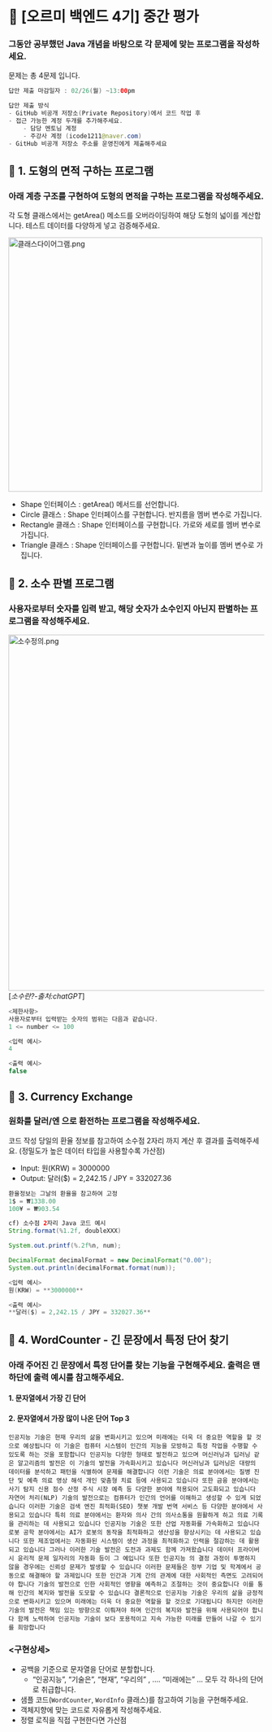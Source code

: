 # :book: [오르미 백엔드 4기] 중간 평가 

### 그동안 공부했던 Java 개념을 바탕으로 각 문제에 맞는 프로그램을 작성하세요.
문제는 총 4문제 입니다.

```java
답안 제출 마감일자 : 02/26(월) ~13:00pm

답안 제출 방식 
- GitHub 비공개 저장소(Private Repository)에서 코드 작업 후
- 접근 가능한 계정 두개를 추가해주세요. 
	- 담당 멘토님 계정
	- 주강사 계정 (icode1211@naver.com)
- GitHub 비공개 저장소 주소를 운영진에게 제출해주세요 
```

## :rocket: 1. 도형의 면적 구하는 프로그램

### 아래 계층 구조를 구현하여 도형의 면적을 구하는 프로그램을 작성해주세요.
각 도형 클래스에서는 getArea() 메소드를 오버라이딩하여 해당 도형의 넓이를 계산합니다.
테스트 데이터를 다양하게 넣고 검증해주세요.

<img alt="클래스다이어그램.png" src="https://github.com/www-author/java-ormi-middle-test/assets/148677085/4307cc4b-3106-46bf-b175-b201813a6af1" width="500"><br>

- Shape 인터페이스 : getArea() 메서드를 선언합니다.
- Circle 클래스 : Shape 인터페이스를 구현합니다. 반지름을 멤버 변수로 가집니다.
- Rectangle 클래스 : Shape 인터페이스를 구현합니다. 가로와 세로를 멤버 변수로 가집니다.
- Triangle 클래스 : Shape 인터페이스를 구현합니다. 밑변과 높이를 멤버 변수로 가집니다.

## :rocket: 2. 소수 판별 프로그램

### 사용자로부터 숫자를 입력 받고, 해당 숫자가 소수인지 아닌지 판별하는 프로그램을 작성해주세요.

<img alt="소수정의.png" src="https://github.com/www-author/java-ormi-middle-test/assets/148677085/0765ed32-b183-4d8a-b3dc-50c2b389befc" width="700"><br>
[_소수란?-출처:chatGPT_]

```java
<제한사항>
사용자로부터 입력받는 숫자의 범위는 다음과 같습니다. 
1 <= number <= 100

<입력 예시>
4

<출력 예시>
false
```

## :rocket: 3. Currency Exchange

### 원화를 달러/엔 으로 환전하는 프로그램을 작성해주세요.
코드 작성 당일의 환율 정보를 참고하여 소수점 2자리 까지 계산 후 결과를 출력해주세요. (정밀도가 높은 데이터 타입을 사용할수록 가산점)

- Input: 원(KRW) = 3000000
- Output: 달러($) = 2,242.15 / JPY = 332027.36

```java
환율정보는 그날의 환율을 참고하여 고정 
1$ = ₩1338.00
100¥ = ₩903.54

cf) 소수점 2자리 Java 코드 예시
String.format(%1.2f, doubleXXX)

System.out.printf(%.2f%n, num); 

DecimalFormat decimalFormat = new DecimalFormat("0.00");
System.out.println(decimalFormat.format(num));
```

```java
<입력 예시> 
원(KRW) = **3000000**

<출력 예시>
**달러($) = 2,242.15 / JPY = 332027.36**
```

## :rocket: 4. WordCounter - 긴 문장에서 특정 단어 찾기

### 아래 주어진 긴 문장에서 특정 단어를 찾는 기능을 구현해주세요. 출력은 맨 하단에 출력 예시를 참고해주세요.
#### 1. 문자열에서 가장 긴 단어
#### 2. 문자열에서 가장 많이 나온 단어 Top 3

```
인공지능 기술은 현재 우리의 삶을 변화시키고 있으며 미래에는 더욱 더 중요한 역할을 할 것으로 예상됩니다 이 기술은 컴퓨터 시스템이 인간의 지능을 모방하고 특정 작업을 수행할 수 있도록 하는 것을 포함합니다 인공지능 다양한 형태로 발전하고 있으며 머신러닝과 딥러닝 같은 알고리즘의 발전은 이 기술의 발전을 가속화시키고 있습니다 머신러닝과 딥러닝은 대량의 데이터를 분석하고 패턴을 식별하여 문제를 해결합니다 이런 기술은 의료 분야에서는 질병 진단 및 예측 의료 영상 해석 개인 맞춤형 치료 등에 사용되고 있습니다 또한 금융 분야에서는 사기 탐지 신용 점수 산정 주식 시장 예측 등 다양한 분야에 적용되어 고도화되고 있습니다 자연어 처리(NLP) 기술의 발전으로는 컴퓨터가 인간의 언어를 이해하고 생성할 수 있게 되었습니다 이러한 기술은 검색 엔진 최적화(SEO) 챗봇 개발 번역 서비스 등 다양한 분야에서 사용되고 있습니다 특히 의료 분야에서는 환자와 의사 간의 의사소통을 원활하게 하고 의료 기록을 관리하는 데 사용되고 있습니다 인공지능 기술은 또한 산업 자동화를 가속화하고 있습니다 로봇 공학 분야에서는 AI가 로봇의 동작을 최적화하고 생산성을 향상시키는 데 사용되고 있습니다 또한 제조업에서는 자동화된 시스템이 생산 과정을 최적화하고 인력을 절감하는 데 활용되고 있습니다 그러나 이러한 기술 발전은 도전과 과제도 함께 가져왔습니다 데이터 프라이버시 윤리적 문제 일자리의 자동화 등이 그 예입니다 또한 인공지능 의 결정 과정이 투명하지 않을 경우에는 신뢰성 문제가 발생할 수 있습니다 이러한 문제들은 정부 기업 및 학계에서 공동으로 해결해야 할 과제입니다 또한 인간과 기계 간의 관계에 대한 사회적인 측면도 고려되어야 합니다 기술의 발전으로 인한 사회적인 영향을 예측하고 조절하는 것이 중요합니다 이를 통해 인간의 복지와 발전을 도모할 수 있습니다 결론적으로 인공지능 기술은 우리의 삶을 긍정적으로 변화시키고 있으며 미래에는 더욱 더 중요한 역할을 할 것으로 기대됩니다 하지만 이러한 기술의 발전은 책임 있는 방향으로 이뤄져야 하며 인간의 복지와 발전을 위해 사용되어야 합니다 함께 노력하여 인공지능 기술이 보다 포용적이고 지속 가능한 미래를 만들어 나갈 수 있기를 희망합니다
```

### <구현상세>

- 공백을 기준으로 문자열을 단어로 분할합니다.
    - “인공지능”, “기술은”, “현재”, “우리의” , …. “미래에는” … 모두 각 하나의 단어로 취급합니다.
- 샘플 코드(`WordCounter`, `WordInfo` 클래스)를 참고하여 기능을 구현해주세요.
- 객체지향에 맞는 코드로 자유롭게 작성해주세요.
- 정렬 로직을 직접 구현한다면 가산점
